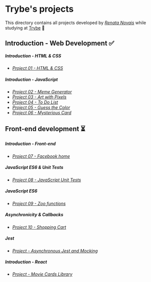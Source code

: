 # Trybe's projects

This directory contains all projects developed by *[Renata Novais](https://renatanovais.github.io/portfolio/renata-novais.html)* while studying at [Trybe](https://www.betrybe.com/) :rocket:

## Introduction - Web Development :white_check_mark:
##### Introduction - HTML & CSS
  * *[Project 01 - HTML & CSS](https://renatanovais.github.io/visa476/)*

##### Introduction - JavaScript
  * *[Project 02 - Meme Generator](https://renatanovais.github.io/meme-generator/)*
  * *[Project 03 - Art with Pixels](https://renatanovais.github.io/make-me-an-artist/)*
  * *[Project 04 - To Do List](https://renatanovais.github.io/to-do-list/)*
  * *[Project 05 - Guess the Color](https://renatanovais.github.io/color-guess/)*
  * *[Project 06 - Mysterious Card](https://renatanovais.github.io/mistery-letter/)*

## Front-end development :hourglass_flowing_sand:
##### Introduction - Front-end
  * *[Project 07 - Facebook home](https://renatanovais.github.io/facebook/)*
##### JavaScript ES6 & Unit Tests
  * *[Project 08 - JavaScript Unit Tests]()*
##### JavaScript ES6
  * *[Project 09 - Zoo functions]()*
##### Asynchronicity & Callbacks
  * *[Project 10 - Shopping Cart](https://renatanovais.github.io/shopping-cart/)*
##### Jest
  * *[Project - Asynchronous Jest and Mocking]()*
##### Introduction - React
  * *[Project - Movie Cards Library]()*
